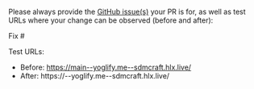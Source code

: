 Please always provide the [GitHub issue(s)](../issues) your PR is for, as well as test URLs where your change can be observed (before and after):

Fix #<gh-issue-id>

Test URLs:
- Before: https://main--yoglify.me--sdmcraft.hlx.live/
- After: https://<branch>--yoglify.me--sdmcraft.hlx.live/
